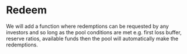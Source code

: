 # Redeem

We will add a function where redemptions can be requested by any investors and so long as the pool conditions are met e.g. first loss buffer, reserve ratios, available funds then the pool will automatically make the redemptions.
